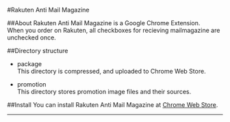 #Rakuten Anti Mail Magazine

##About
Rakuten Anti Mail Magazine is a Google Chrome Extension.  
When you order on Rakuten, all checkboxes for recieving mailmagazine are unchecked once.  

##Directory structure

* package  
This directory is compressed, and uploaded to Chrome Web Store.  

* promotion  
This directory stores promotion image files and their sources.

##Install
You can install Rakuten Anti Mail Magazine at [Chrome Web Store][download].  

-----

  [download]: https://chrome.google.com/webstore/detail/rakuten-anti-mail-magazin/kclbpbfpfddcglkinajbcfcldhpdkmmk?hl=ja

